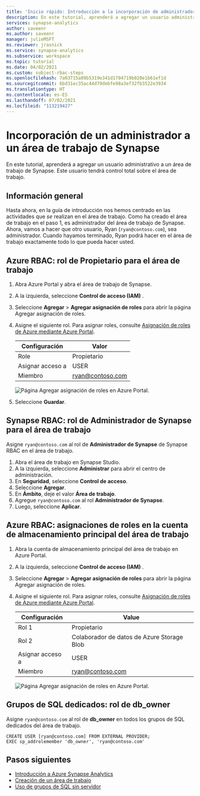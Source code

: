 ```yaml
---
title: 'Inicio rápido: Introducción a la incorporación de administradores'
description: En este tutorial, aprenderá a agregar un usuario administrativo a un área de trabajo.
services: synapse-analytics
author: saveenr
ms.author: saveenr
manager: julieMSFT
ms.reviewer: jrasnick
ms.service: synapse-analytics
ms.subservice: workspace
ms.topic: tutorial
ms.date: 04/02/2021
ms.custom: subject-rbac-steps
ms.openlocfilehash: 7a03715a89b5319e341d1704719b020e1b61ef1d
ms.sourcegitcommit: 6bd31ec35ac44d79debfe98a3ef32fb3522e3934
ms.translationtype: HT
ms.contentlocale: es-ES
ms.lasthandoff: 07/02/2021
ms.locfileid: "113219427"
---
```

# <a name="add-an-administrator-to-your-synapse-workspace"></a>Incorporación de un administrador a un área de trabajo de Synapse

En este tutorial, aprenderá a agregar un usuario administrativo a un área de trabajo de Synapse. Este usuario tendrá control total sobre el área de trabajo.

## <a name="overview"></a>Información general

Hasta ahora, en la guía de introducción nos hemos centrado en las actividades que *se* realizan en el área de trabajo. Como ha creado el área de trabajo en el paso 1, es administrador del área de trabajo de Synapse. Ahora, vamos a hacer que otro usuario, Ryan (`ryan@contoso.com`), sea administrador. Cuando hayamos terminado, Ryan podrá hacer en el área de trabajo exactamente todo lo que pueda hacer usted.

## <a name="azure-rbac-owner-role-for-the-workspace"></a>Azure RBAC: rol de Propietario para el área de trabajo

1. Abra Azure Portal y abra el área de trabajo de Synapse.
1. A la izquierda, seleccione **Control de acceso (IAM)** .
1. Seleccione **Agregar** > **Agregar asignación de roles** para abrir la página Agregar asignación de roles.
1. Asigne el siguiente rol. Para asignar roles, consulte [Asignación de roles de Azure mediante Azure Portal](../role-based-access-control/role-assignments-portal.md).
    
    | Configuración | Valor |
    | --- | --- |
    | Role | Propietario |
    | Asignar acceso a | USER |
    | Miembro | ryan@contoso.com |

    ![Página Agregar asignación de roles en Azure Portal.](../../includes/role-based-access-control/media/add-role-assignment-page.png)

1. Seleccione **Guardar**. 
 
 
## <a name="synapse-rbac-synapse-administrator-role-for-the-workspace"></a>Synapse RBAC: rol de Administrador de Synapse para el área de trabajo

Asigne `ryan@contoso.com` al rol de **Administrador de Synapse** de Synapse RBAC en el área de trabajo.

1. Abra el área de trabajo en Synapse Studio.
1. A la izquierda, seleccione **Administrar** para abrir el centro de administración.
1. En **Seguridad**, seleccione **Control de acceso**.
1. Seleccione **Agregar**.
1. En **Ámbito**, deje el valor **Área de trabajo**.
1. Agregue `ryan@contoso.com` al rol **Administrador de Synapse**. 
1. Luego, seleccione **Aplicar**.
 
## <a name="azure-rbac-role-assignments-on-the-workspaces-primary-storage-account"></a>Azure RBAC: asignaciones de roles en la cuenta de almacenamiento principal del área de trabajo

1. Abra la cuenta de almacenamiento principal del área de trabajo en Azure Portal.
1. A la izquierda, seleccione **Control de acceso (IAM)** .
1. Seleccione **Agregar** > **Agregar asignación de roles** para abrir la página Agregar asignación de roles.
1. Asigne el siguiente rol. Para asignar roles, consulte [Asignación de roles de Azure mediante Azure Portal](../role-based-access-control/role-assignments-portal.md).
    
    | Configuración | Value |
    | --- | --- |
    | Rol 1 | Propietario |
    | Rol 2| Colaborador de datos de Azure Storage Blob|
    | Asignar acceso a | USER |
    | Miembro | ryan@contoso.com |

    ![Página Agregar asignación de roles en Azure Portal.](../../includes/role-based-access-control/media/add-role-assignment-page.png)

## <a name="dedicated-sql-pools-db_owner-role"></a>Grupos de SQL dedicados: rol de db_owner

Asigne `ryan@contoso.com` al rol de **db_owner** en todos los grupos de SQL dedicados del área de trabajo.

```
CREATE USER [ryan@contoso.com] FROM EXTERNAL PROVIDER; 
EXEC sp_addrolemember 'db_owner', 'ryan@contoso.com'
```

## <a name="next-steps"></a>Pasos siguientes

* [Introducción a Azure Synapse Analytics](get-started.md)
* [Creación de un área de trabajo](quickstart-create-workspace.md)
* [Uso de grupos de SQL sin servidor](quickstart-sql-on-demand.md)
